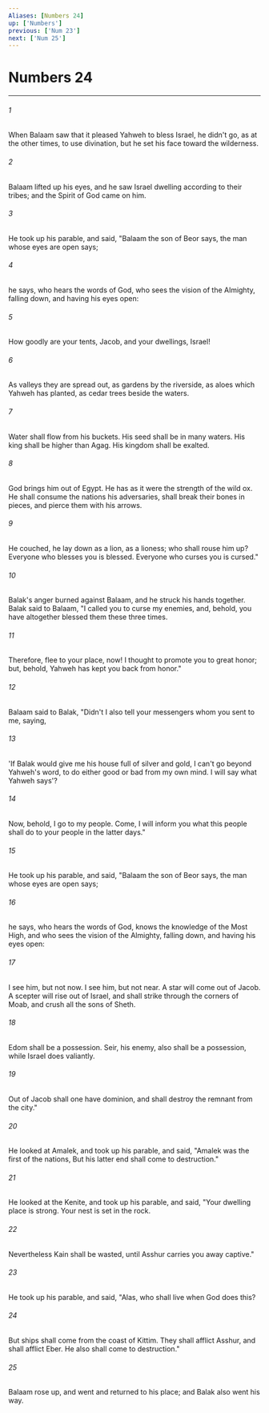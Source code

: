 ```yaml
---
Aliases: [Numbers 24]
up: ['Numbers']
previous: ['Num 23']
next: ['Num 25']
---
```

# Numbers 24
***





###### 1 

When Balaam saw that it pleased Yahweh to bless Israel, he didn't go, as at the other times, to use divination, but he set his face toward the wilderness. 



###### 2 

Balaam lifted up his eyes, and he saw Israel dwelling according to their tribes; and the Spirit of God came on him. 



###### 3 

He took up his parable, and said, "Balaam the son of Beor says, the man whose eyes are open says; 



###### 4 

he says, who hears the words of God, who sees the vision of the Almighty, falling down, and having his eyes open: 



###### 5 

How goodly are your tents, Jacob, and your dwellings, Israel! 



###### 6 

As valleys they are spread out, as gardens by the riverside, as aloes which Yahweh has planted, as cedar trees beside the waters. 



###### 7 

Water shall flow from his buckets. His seed shall be in many waters. His king shall be higher than Agag. His kingdom shall be exalted. 



###### 8 

God brings him out of Egypt. He has as it were the strength of the wild ox. He shall consume the nations his adversaries, shall break their bones in pieces, and pierce them with his arrows. 



###### 9 

He couched, he lay down as a lion, as a lioness; who shall rouse him up? Everyone who blesses you is blessed. Everyone who curses you is cursed." 



###### 10 

Balak's anger burned against Balaam, and he struck his hands together. Balak said to Balaam, "I called you to curse my enemies, and, behold, you have altogether blessed them these three times. 



###### 11 

Therefore, flee to your place, now! I thought to promote you to great honor; but, behold, Yahweh has kept you back from honor." 



###### 12 

Balaam said to Balak, "Didn't I also tell your messengers whom you sent to me, saying, 



###### 13 

'If Balak would give me his house full of silver and gold, I can't go beyond Yahweh's word, to do either good or bad from my own mind. I will say what Yahweh says'? 



###### 14 

Now, behold, I go to my people. Come, I will inform you what this people shall do to your people in the latter days." 



###### 15 

He took up his parable, and said, "Balaam the son of Beor says, the man whose eyes are open says; 



###### 16 

he says, who hears the words of God, knows the knowledge of the Most High, and who sees the vision of the Almighty, falling down, and having his eyes open: 



###### 17 

I see him, but not now. I see him, but not near. A star will come out of Jacob. A scepter will rise out of Israel, and shall strike through the corners of Moab, and crush all the sons of Sheth. 



###### 18 

Edom shall be a possession. Seir, his enemy, also shall be a possession, while Israel does valiantly. 



###### 19 

Out of Jacob shall one have dominion, and shall destroy the remnant from the city." 



###### 20 

He looked at Amalek, and took up his parable, and said, "Amalek was the first of the nations, But his latter end shall come to destruction." 



###### 21 

He looked at the Kenite, and took up his parable, and said, "Your dwelling place is strong. Your nest is set in the rock. 



###### 22 

Nevertheless Kain shall be wasted, until Asshur carries you away captive." 



###### 23 

He took up his parable, and said, "Alas, who shall live when God does this? 



###### 24 

But ships shall come from the coast of Kittim. They shall afflict Asshur, and shall afflict Eber. He also shall come to destruction." 



###### 25 

Balaam rose up, and went and returned to his place; and Balak also went his way.
